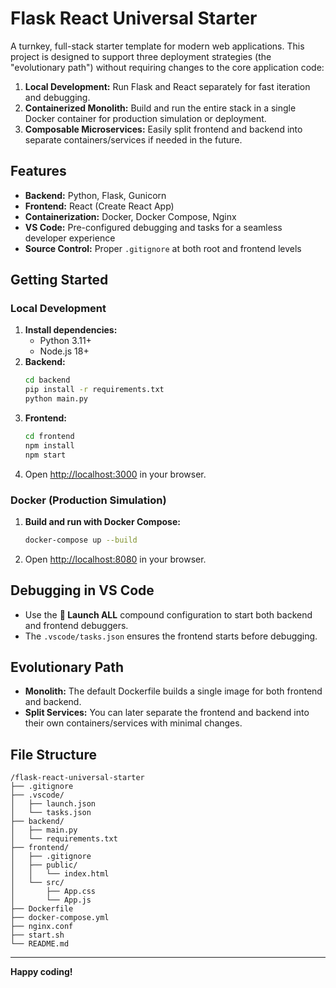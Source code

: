 # Flask React Universal Starter

A turnkey, full-stack starter template for modern web applications. This project is designed to support three deployment strategies (the "evolutionary path") without requiring changes to the core application code:

1. **Local Development:** Run Flask and React separately for fast iteration and debugging.
2. **Containerized Monolith:** Build and run the entire stack in a single Docker container for production simulation or deployment.
3. **Composable Microservices:** Easily split frontend and backend into separate containers/services if needed in the future.

## Features
- **Backend:** Python, Flask, Gunicorn
- **Frontend:** React (Create React App)
- **Containerization:** Docker, Docker Compose, Nginx
- **VS Code:** Pre-configured debugging and tasks for a seamless developer experience
- **Source Control:** Proper `.gitignore` at both root and frontend levels

## Getting Started

### Local Development
1. **Install dependencies:**
   - Python 3.11+
   - Node.js 18+
2. **Backend:**
   ```sh
   cd backend
   pip install -r requirements.txt
   python main.py
   ```
3. **Frontend:**
   ```sh
   cd frontend
   npm install
   npm start
   ```
4. Open [http://localhost:3000](http://localhost:3000) in your browser.

### Docker (Production Simulation)
1. **Build and run with Docker Compose:**
   ```sh
   docker-compose up --build
   ```
2. Open [http://localhost:8080](http://localhost:8080) in your browser.

## Debugging in VS Code
- Use the **🚀 Launch ALL** compound configuration to start both backend and frontend debuggers.
- The `.vscode/tasks.json` ensures the frontend starts before debugging.

## Evolutionary Path
- **Monolith:** The default Dockerfile builds a single image for both frontend and backend.
- **Split Services:** You can later separate the frontend and backend into their own containers/services with minimal changes.

## File Structure
```
/flask-react-universal-starter
├── .gitignore
├── .vscode/
│   ├── launch.json
│   └── tasks.json
├── backend/
│   ├── main.py
│   └── requirements.txt
├── frontend/
│   ├── .gitignore
│   ├── public/
│   │   └── index.html
│   └── src/
│       ├── App.css
│       └── App.js
├── Dockerfile
├── docker-compose.yml
├── nginx.conf
├── start.sh
└── README.md
```

---

**Happy coding!**
